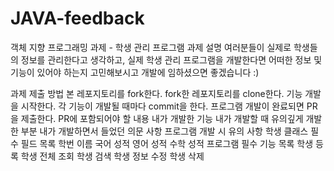 # JAVA-feedback
객체 지향 프로그래밍 과제 - 학생 관리 프로그램
과제 설명
  여러분들이 실제로 학생들의 정보를 관리한다고 생각하고, 실제 학생 관리 프로그램을 개발한다면 어떠한 정보 및 기능이 있어야 하는지 고민해보시고 개발에 임하셨으면 좋겠습니다 :)

과제 제출 방법
본 레포지토리를 fork한다.
fork한 레포지토리를 clone한다.
기능 개발을 시작한다.
각 기능이 개발될 때마다 commit을 한다.
프로그램 개발이 완료되면 PR을 제출한다.
PR에 포함되어야 할 내용
내가 개발한 기능
내가 개발할 때 유의깊게 개발한 부분
내가 개발하면서 들었던 의문 사항
프로그램 개발 시 유의 사항
학생 클래스 필수 필드 목록
학번
이름
국어 성적
영어 성적
수학 성적
프로그램 필수 기능 목록
학생 등록
학생 전체 조회
학생 검색
학생 정보 수정
학생 삭제
